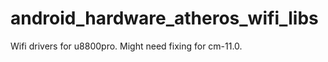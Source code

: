 android_hardware_atheros_wifi_libs
==================================

Wifi drivers for u8800pro.
Might need fixing for cm-11.0.
